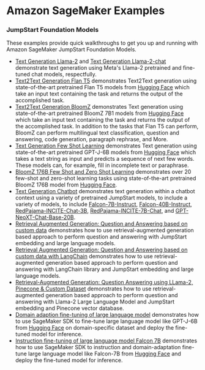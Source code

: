 # Amazon SageMaker Examples

### JumpStart Foundation Models

These examples provide quick walkthroughs to get you up and running with Amazon SageMaker JumpStart Foundation Models.

- [Text Generation Llama-2](text-generation-llama-2.ipynb) and [Text Generation Llama-2-chat](text-generation-llama-2-chat.ipynb) demonstrate text generation using Meta's Llama-2 pretrained and fine-tuned chat models, respectfully.
- [Text2Text Generation Flan T5](text2text-generation-flan-t5-ul2.ipynb) demonstrates Text2Text generation using state-of-the-art pretrained Flan T5 models from [Hugging Face](https://huggingface.co/docs/transformers/model_doc/flan-t5) which take an input text containing the task and returns the output of the accomplished task. 
- [Text2Text Generation BloomZ](text2text-generation-bloomz.ipynb) demonstrates Text generation using state-of-the-art pretrained BloomZ 7B1 models from [Hugging Face](https://huggingface.co/bigscience/bloomz-7b1) which take an input text containing the task and returns the output of the accomplished task. In addition to the tasks that Flan T5 can perform, BloomZ can perform multilingual text classification, question and answering, code generation, paragraph rephrase, and More.
- [Text Generation Few Shot Learning](text-generation-few-shot-learning.ipynb) demonstrates Text generation using state-of-the-art pretrained GPT-J-6B models from [Hugging Face](https://huggingface.co/EleutherAI/gpt-j-6B) which takes a text string as input and predicts a sequence of next few words. These models can, for example, fill in incomplete text or paraphrase.
- [BloomZ 176B Few Shot and Zero Shot Learning](bloom-z-176b-few-shot-and-zero-shot-learning.ipynb) demonstrates over 20 few-shot and zero-shot learning tasks using state-of-the-art pretrained BloomZ 176B model from [Hugging Face](https://huggingface.co/bigscience/bloomz).
- [Text Generation Chatbot](text-generation-chatbot.ipynb) demonstrates text generation within a chatbot context using a variety of pretrained JumpStart models, to include a variety of models, to include [Falcon-7B-Instruct](https://huggingface.co/tiiuae/falcon-7b-instruct), [Falcon-40B-Instruct](https://huggingface.co/tiiuae/falcon-40b-instruct), [RedPajama-INCITE-Chat-3B](https://huggingface.co/togethercomputer/RedPajama-INCITE-Chat-3B-v1), [RedPajama-INCITE-7B-Chat](https://huggingface.co/togethercomputer/RedPajama-INCITE-7B-Chat), and [GPT-NeoXT-Chat-Base-20B](https://huggingface.co/togethercomputer/GPT-NeoXT-Chat-Base-20B).
- [Retrieval Augmented Generation: Question and Answering based on custom data](question_answering_retrieval_augmented_generation/question_answering_jumpstart_knn.ipynb) demonstrates how to use retrieval-augmented generation based approach to perform question and answering with JumpStart embedding and large language models.
- [Retrieval Augmented Generation: Question and Answering based on custom data with LangChain](question_answering_retrieval_augmented_generation/question_answering_langchain_jumpstart.ipynb) demonstrates how to use retrieval-augmented generation based approach to perform question and answering with LangChain library and JumpStart embedding and large language models.
- [Retrieval-Augmented Generation: Question Answering using LLama-2, Pinecone & Custom Dataset](question_answering_retrieval_augmented_generation/question_answering_pinecone_llama-2_jumpstart.ipynb) demonstrates how to use retrieval-augmented generation based approach to perform question and answering with Llama-2 Large Language Model and JumpStart embedding and Pinecone vector database.
- [Domain adaption fine-tuning of large language model](domain-adaption-finetuning-gpt-j-6b.ipynb) demonstrates how to use SageMaker SDK to fine-tune large language model like GPT-J-6B from [Hugging Face](https://huggingface.co/EleutherAI/gpt-j-6b) on domain-specific dataset and deploy the fine-tuned model for inference.
- [Instruction fine-tuning of large language model Falcon 7B](falcon-7b-instruction-domain-adaptation-finetuning.ipynb) demonstrates how to use SageMaker SDK to instruction and domain-adaptation fine-tune large language model like Falcon-7B from [Hugging Face](tiiuae/falcon-7b) and deploy the fine-tuned model for inference.
